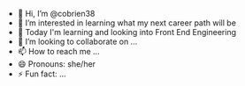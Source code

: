 - 👋 Hi, I’m @cobrien38
- 👀 I’m interested in learning what my next career path will be
- 🌱 Today I'm learning and looking into Front End Engineering
- 💞️ I’m looking to collaborate on ...
- 📫 How to reach me ...
- 😄 Pronouns: she/her
- ⚡ Fun fact: ...

<!---
cobrien38/cobrien38 is a ✨ special ✨ repository because its `README.md` (this file) appears on your GitHub profile.
You can click the Preview link to take a look at your changes.
--->
